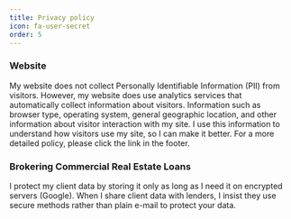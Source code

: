 ```yaml
---
title: Privacy policy
icon: fa-user-secret
order: 5
---
```

### Website
My website does not collect Personally Identifiable Information (PII) from visitors. However, my website does use analytics services that automatically collect information about visitors. Information such as browser type, operating system, general geographic location, and other information about visitor interaction with my site. I use this information to understand how visitors use my site, so I can make it better. For a more detailed policy, please click the link in the footer.

### Brokering Commercial Real Estate Loans
I protect my client data by storing it only as long as I need it on encrypted servers (Google). When I share client data with lenders, I insist they use secure methods rather than plain e-mail to protect your data.